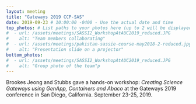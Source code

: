 ```yaml
---
layout: meeting
title: "Gateways 2019 CCP-SAS"
date: 2019-09-23 # 10:00:00 -0400 - Use the actual date and time
top_photos: # List paths to your photos here (up to 2 will be displayed side by side at the top)
#  - url: /assets/meetings/SASSI2_WorkshopAtAUC2019_reduced.JPG
#    alt: "Team members collaborating"
#  - url: /assets/meetings/pakistan-sassie-course-may2018-2-reduced.jpg
#    alt: "Presentation slide on a projector"
bottom_photos:
#  - url: /assets/meetings/SASSI2_WorkshopAtAUC2019_reduced.JPG
#    alt: "Group photo of the team"p
---
```

Brookes Jeong and Stubbs gave a hands-on workshop: *Creating Science Gateways using GenApp, Containers and Abaco* at
the Gateways 2019 conference in San Diego, California. September 23-25, 2019.